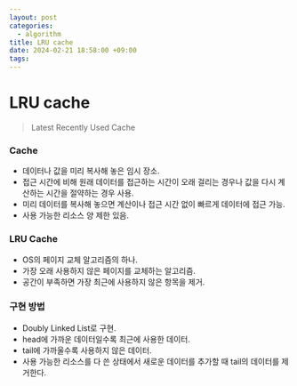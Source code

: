 ```yaml
---
layout: post
categories:
  - algorithm
title: LRU cache
date: 2024-02-21 18:58:00 +09:00
tags:
---
```

# LRU cache
>Latest Recently Used Cache

### Cache
- 데이터나 값을 미리 복사해 놓은 임시 장소.
- 접근 시간에 비해 원래 데이터를 접근하는 시간이 오래 걸리는 경우나 값을 다시 계산하는 시간을 절약하는 경우 사용.
- 미리 데이터를 복사해 놓으면 계산이나 접근 시간 없이 빠르게 데이터에 접근 가능.
- 사용 가능한 리소스 양 제한 있음.

### LRU Cache
- OS의 페이지 교체 알고리즘의 하나.
- 가장 오래 사용하지 않은 페이지를 교체하는 알고리즘.
- 공간이 부족하면 가장 최근에 사용하지 않은 항목을 제거.

### 구현 방법
- Doubly Linked List로 구현.
- head에 가까운 데이터일수록 최근에 사용한 데이터.
- tail에 가까울수록 사용하지 않은 데이터.
- 사용 가능한 리소스를 다 쓴 상태에서 새로운 데이터를 추가할 때 tail의 데이터를 제거한다.